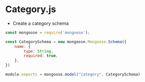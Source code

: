 # Category.js

* Create a category schema
```js
const mongoose = require('mongoose');

const CategorySchema = new mongoose.Mongoose.Schema({
    name: {
        type: String,
        required: true,
    },
})

module.exports = mongoose.model("category", CategorySchema)
```
